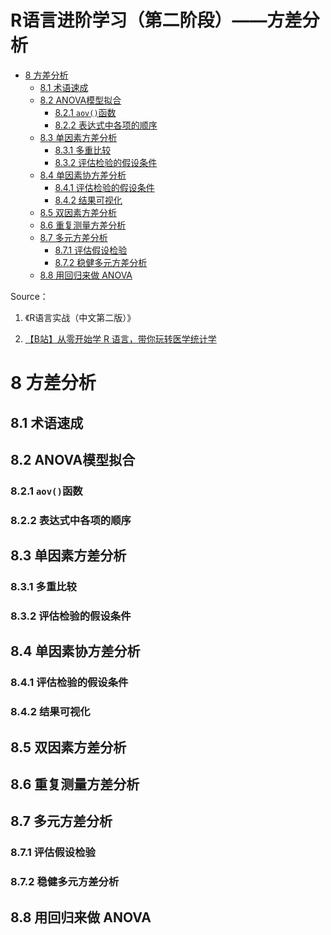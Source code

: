 R语言进阶学习（第二阶段）——方差分析
================

- <a href="#8-方差分析" id="toc-8-方差分析">8 方差分析</a>
  - <a href="#81-术语速成" id="toc-81-术语速成">8.1 术语速成</a>
  - <a href="#82-anova模型拟合" id="toc-82-anova模型拟合">8.2
    ANOVA模型拟合</a>
    - <a href="#821-aov函数" id="toc-821-aov函数">8.2.1
      <code>aov()</code>函数</a>
    - <a href="#822-表达式中各项的顺序" id="toc-822-表达式中各项的顺序">8.2.2
      表达式中各项的顺序</a>
  - <a href="#83-单因素方差分析" id="toc-83-单因素方差分析">8.3
    单因素方差分析</a>
    - <a href="#831-多重比较" id="toc-831-多重比较">8.3.1 多重比较</a>
    - <a href="#832-评估检验的假设条件" id="toc-832-评估检验的假设条件">8.3.2
      评估检验的假设条件</a>
  - <a href="#84-单因素协方差分析" id="toc-84-单因素协方差分析">8.4
    单因素协方差分析</a>
    - <a href="#841-评估检验的假设条件" id="toc-841-评估检验的假设条件">8.4.1
      评估检验的假设条件</a>
    - <a href="#842-结果可视化" id="toc-842-结果可视化">8.4.2 结果可视化</a>
  - <a href="#85-双因素方差分析" id="toc-85-双因素方差分析">8.5
    双因素方差分析</a>
  - <a href="#86-重复测量方差分析" id="toc-86-重复测量方差分析">8.6
    重复测量方差分析</a>
  - <a href="#87-多元方差分析" id="toc-87-多元方差分析">8.7 多元方差分析</a>
    - <a href="#871-评估假设检验" id="toc-871-评估假设检验">8.7.1
      评估假设检验</a>
    - <a href="#872-稳健多元方差分析" id="toc-872-稳健多元方差分析">8.7.2
      稳健多元方差分析</a>
  - <a href="#88-用回归来做-anova" id="toc-88-用回归来做-anova">8.8
    用回归来做 ANOVA</a>

Source：

1.  《R语言实战（中文第二版）》

2.  [【B站】从零开始学 R
    语言，带你玩转医学统计学](https://www.bilibili.com/video/BV1JU4y1f7zg/?spm_id_from=333.1007.top_right_bar_window_custom_collection.content.click&vd_source=fa22bae99c47db3f7bc43573bd9b3ed3)

# 8 方差分析

## 8.1 术语速成

## 8.2 ANOVA模型拟合

### 8.2.1 `aov()`函数

### 8.2.2 表达式中各项的顺序

## 8.3 单因素方差分析

### 8.3.1 多重比较

### 8.3.2 评估检验的假设条件

## 8.4 单因素协方差分析

### 8.4.1 评估检验的假设条件

### 8.4.2 结果可视化

## 8.5 双因素方差分析

## 8.6 重复测量方差分析

## 8.7 多元方差分析

### 8.7.1 评估假设检验

### 8.7.2 稳健多元方差分析

## 8.8 用回归来做 ANOVA
